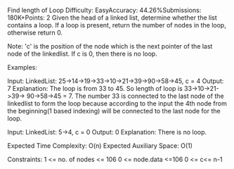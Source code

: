 Find length of Loop
Difficulty: EasyAccuracy: 44.26%Submissions: 180K+Points: 2
Given the head of a linked list, determine whether the list contains a loop. If a loop is present, return the number of nodes in the loop, otherwise return 0.



Note: 'c' is the position of the node which is the next pointer of the last node of the linkedlist. If c is 0, then there is no loop.

Examples:

Input: LinkedList: 25->14->19->33->10->21->39->90->58->45, c = 4
Output: 7
Explanation: The loop is from 33 to 45. So length of loop is 33->10->21->39-> 90->58->45 = 7. 
The number 33 is connected to the last node of the linkedlist to form the loop because according to the input the 4th node from the beginning(1 based indexing) 
will be connected to the last node for the loop.
 
Input: LinkedList: 5->4, c = 0
Output: 0
Explanation: There is no loop.

Expected Time Complexity: O(n)
Expected Auxiliary Space: O(1)

Constraints:
1 <= no. of nodes <= 106
0 <= node.data <=106
0 <= c<= n-1